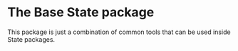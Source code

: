 # The Base State package

This package is just a combination of common tools that can be used inside State packages.
